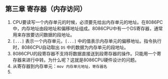 ## 第三章 寄存器（内存访问）      
1.  CPU要读写一个内存单元的时候，必须要先给出内存单元的地址。在8086PC中，内存地址由段地址和偏移地址组成。8086CPU中有一个DS寄存器，通常用来存放要访问数据的段地址。      
2.  `[...]` 表示一个内存单元，`[...]` 中的值表示内存单元的偏移地址。指令执行时，8086CPU自动取出 `DS` 中的数据为内存单元的段地址。    
3.  8086CPU的段寄存器不支持将数据直接送到段寄存器的操作。只能用一个寄存器来进行中转。为什么呢？这就是8086CPU硬件设计的问题。    
4.  从寄存器到内存单元：`mov 内存单元地址，寄存器名`      
5.  
